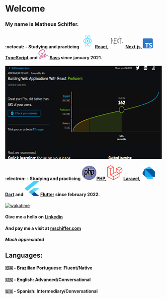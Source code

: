 # Welcome

### My name is **Matheus Schiffer**.

#### :octocat: - Studying and practicing **<img src="React.svg" width="48px" height="48px"/>[React](https://www.reactjs.org), <img src="next.svg" width="48px" height="48px" /> [Next.js](https://nextjs.org/), <img src="Typescript.svg" width="32px" height="32px" /> [TypeScript](https://www.typescriptlang.org/) and <img src="SassLogo.svg" width="32px" height="32px" /> [Sass](https://sass-lang.com/)** since january 2021.

<img src="reactAssessment2.PNG" width="600" height="300" align="center" />

#### :electron: - Studying and practicing **<img src="PHP.svg" width="48px" height="48px"/>[PHP](https://www.php.net/), <img src="Laravel.svg" width="48px" height="48px" /> [Laravel](https://laravel.com/), <img src="dart.svg" width="48px" height="48px" /> [Dart](https://dart.dev/) and <img src="flutter.svg" width="48px" height="48px"  /> [Flutter](https://flutter.dev/)** since february 2022.

[![wakatime](https://wakatime.com/badge/user/f31599ac-f071-4eb2-95f6-17592283073a.svg)](https://wakatime.com/@f31599ac-f071-4eb2-95f6-17592283073a)

#### Give me a hello on [Linkedin](https://www.linkedin.com/in/matheus-schiffer-rossetto-4467b438/)

#### And pay me a visit at [mschiffer.com](https://www.mschiffer.com)

##### Much appreciated

## Languages:

#### :brazil: - Brazilian Portuguese: Fluent/Native

#### :us: - English: Advanced/Conversational

#### :es: - Spanish: Intermediary/Conversational
